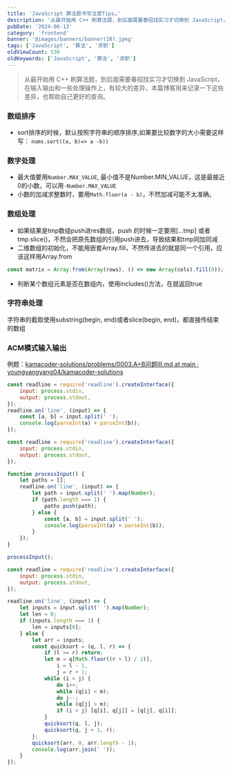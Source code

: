 ```yaml
---
title: 'JavaScript 算法题书写注意Tips…'
description: '从最开始用 C++ 刷算法题，到后面需要春招找实习才切换到 JavaScript，在输入输出和一些处理操作上，有较大的差异，本篇博客用来记录一下这些差异，也帮助自己更好的查询……'
pubDate: '2024-06-13'
category: 'frontend'
banner: '@images/banners/banner(10).jpeg'
tags: ['JavaScript', '算法', '求职']
oldViewCount: 530
oldKeywords: ['JavaScript', '算法', '求职']
---
```


> 从最开始用 C++ 刷算法题，到后面需要春招找实习才切换到 JavaScript，在输入输出和一些处理操作上，有较大的差异，本篇博客用来记录一下这些差异，也帮助自己更好的查询。

<a name="Rtmq2"></a>

### 数组排序

-   sort排序的时候，默认按照字符串的顺序排序,如果要比较数字的大小需要这样写： `nums.sort((a, b)=> a -b))`
    <a name="lI1Nf"></a>

### 数字处理

-   最大值要用`Number.MAX_VALUE`, 最小值不是Number.MIN_VALUE，这是最接近0的小数，可以用`-Number.MAX_VALUE`
-   小数的加减求整数时，要用`Math.floor(a - b)`，不然加减可能不太准确。
    <a name="DIZcF"></a>

### 数组处理

-   如果结果是tmp数组push进res数组，push 的时候一定要用[...tmp] 或者tmp.slice()，不然会把原先数组的引用push进去，导致结果和tmp同加同减
-   二维数组的初始化，不能用嵌套Array.fill，不然传进去的就是同一个引用，应该这样用Array.from

```javascript
const matrix = Array.from(Array(rows), () => new Array(cols).fill(0));
```

-   判断某个数组元素是否在数组内，使用includes()方法，在就返回true
    <a name="QjlZ8"></a>

### 字符串处理

字符串的截取使用substring(begin, end)或者slice(begin, end)，都直接传结束的数组
<a name="Pa0mb"></a>

### ACM模式输入输出

例题：[kamacoder-solutions/problems/0003.A+B问题III.md at main · youngyangyang04/kamacoder-solutions](https://github.com/youngyangyang04/kamacoder-solutions/blob/main/problems/0003.A+B%E9%97%AE%E9%A2%98III.md)

```javascript
const readline = require('readline').createInterface({
    input: process.stdin,
    output: process.stdout,
});
readline.on('line', (input) => {
    const [a, b] = input.split(' ');
    console.log(parseInt(a) + parseInt(b));
});
```

```javascript
const readline = require('readline').createInterface({
    input: process.stdin,
    output: process.stdout,
});

function processInput() {
    let paths = [];
    readline.on('line', (input) => {
        let path = input.split(' ').map(Number);
        if (path.length === 1) {
            paths.push(path);
        } else {
            const [a, b] = input.split(' ');
            console.log(parseInt(a) + parseInt(b));
        }
    });
}

processInput();
```

```javascript
const readline = require('readline').createInterface({
    input: process.stdin,
    output: process.stdout,
});

readline.on('line', (input) => {
    let inputs = input.split(' ').map(Number);
    let len = 0;
    if (inputs.length === 1) {
        len = inputs[0];
    } else {
        let arr = inputs;
        const quicksort = (q, l, r) => {
            if (l >= r) return;
            let m = q[Math.floor((r + l) / 2)],
                i = l - 1,
                j = r + 1;
            while (i < j) {
                do i++;
                while (q[i] < m);
                do j--;
                while (q[j] > m);
                if (i < j) [q[i], q[j]] = [q[j], q[i]];
            }
            quicksort(q, l, j);
            quicksort(q, j + 1, r);
        };
        quicksort(arr, 0, arr.length - 1);
        console.log(arr.join(' '));
    }
});
```
